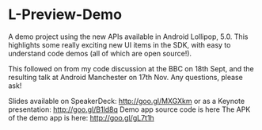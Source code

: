 L-Preview-Demo
==============

A demo project using the new APIs available in Android Lollipop, 5.0. This highlights some really exciting new UI items in the SDK, with easy to understand code demos (all of which are open source!). 

This followed on from my code discussion at the BBC on 18th Sept, and the resulting talk at Android Manchester on 17th Nov. Any questions, please ask!

Slides available on SpeakerDeck: http://goo.gl/MXGXkm or as a Keynote presentation: http://goo.gl/B1ld8q
Demo app source code is here
The APK of the demo app is here: http://goo.gl/gL7t1h
